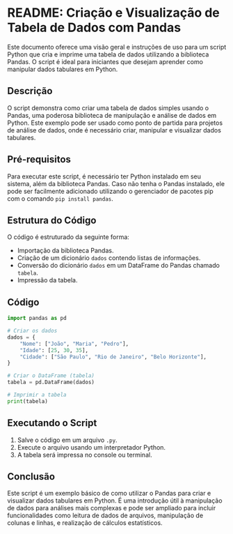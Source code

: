 # README: Criação e Visualização de Tabela de Dados com Pandas

Este documento oferece uma visão geral e instruções de uso para um script Python que cria e imprime uma tabela de dados utilizando a biblioteca Pandas. O script é ideal para iniciantes que desejam aprender como manipular dados tabulares em Python.

## Descrição

O script demonstra como criar uma tabela de dados simples usando o Pandas, uma poderosa biblioteca de manipulação e análise de dados em Python. Este exemplo pode ser usado como ponto de partida para projetos de análise de dados, onde é necessário criar, manipular e visualizar dados tabulares.

## Pré-requisitos

Para executar este script, é necessário ter Python instalado em seu sistema, além da biblioteca Pandas. Caso não tenha o Pandas instalado, ele pode ser facilmente adicionado utilizando o gerenciador de pacotes pip com o comando `pip install pandas`.

## Estrutura do Código

O código é estruturado da seguinte forma:

- Importação da biblioteca Pandas.
- Criação de um dicionário `dados` contendo listas de informações.
- Conversão do dicionário `dados` em um DataFrame do Pandas chamado `tabela`.
- Impressão da tabela.

## Código

```python
import pandas as pd

# Criar os dados
dados = {
    "Nome": ["João", "Maria", "Pedro"],
    "Idade": [25, 30, 35],
    "Cidade": ["São Paulo", "Rio de Janeiro", "Belo Horizonte"],
}

# Criar o DataFrame (tabela)
tabela = pd.DataFrame(dados)

# Imprimir a tabela
print(tabela)
```

## Executando o Script

1. Salve o código em um arquivo `.py`.
2. Execute o arquivo usando um interpretador Python.
3. A tabela será impressa no console ou terminal.

## Conclusão

Este script é um exemplo básico de como utilizar o Pandas para criar e visualizar dados tabulares em Python. É uma introdução útil à manipulação de dados para análises mais complexas e pode ser ampliado para incluir funcionalidades como leitura de dados de arquivos, manipulação de colunas e linhas, e realização de cálculos estatísticos.
